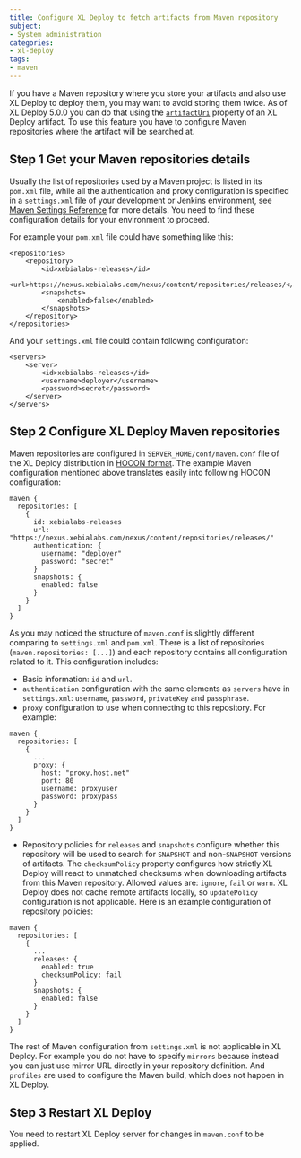 ```yaml
---
title: Configure XL Deploy to fetch artifacts from Maven repository
subject:
- System administration
categories:
- xl-deploy
tags:
- maven
---
```


If you have a Maven repository where you store your artifacts and also use XL Deploy to deploy them, you may want to avoid storing them twice. As of XL Deploy 5.0.0 you can do that using the [`artifactUri`](/xl-deploy/latest/udmcireference.html#udmbasedeployableartifact) property of an XL Deploy artifact. To use this feature you have to configure Maven repositories where the artifact will be searched at.

## Step 1 Get your Maven repositories details

Usually the list of repositories used by a Maven project is listed in its `pom.xml` file, while all the authentication and proxy configuration is specified in a `settings.xml` file of your development or Jenkins environment, see [Maven Settings Reference](https://maven.apache.org/settings.html) for more details. You need to find these configuration details for your environment to proceed.
 
For example your `pom.xml` file could have something like this:
 
    <repositories>
        <repository>
            <id>xebialabs-releases</id>
            <url>https://nexus.xebialabs.com/nexus/content/repositories/releases/</url>
            <snapshots>
                <enabled>false</enabled>
            </snapshots>
        </repository>
    </repositories>

And your `settings.xml` file could contain following configuration:

    <servers>
        <server>
            <id>xebialabs-releases</id>
            <username>deployer</username>
            <password>secret</password>
        </server>
    </servers>

## Step 2 Configure XL Deploy Maven repositories

Maven repositories are configured in `SERVER_HOME/conf/maven.conf` file of the XL Deploy distribution in [HOCON format](https://github.com/typesafehub/config/blob/master/HOCON.md). The example Maven configuration mentioned above translates easily into following HOCON configuration:

    maven {
      repositories: [
        {
          id: xebialabs-releases
          url: "https://nexus.xebialabs.com/nexus/content/repositories/releases/"
          authentication: {
            username: "deployer"
            password: "secret"
          }
          snapshots: {
            enabled: false
          }
        }
      ]
    }

As you may noticed the structure of `maven.conf` is slightly different comparing to `settings.xml` and `pom.xml`. There is a list of repositories (`maven.repositories: [...]`) and each repository contains all configuration related to it. This configuration includes:
 
* Basic information: `id` and `url`.
* `authentication` configuration with the same elements as `servers` have in `settings.xml`: `username`, `password`, `privateKey` and `passphrase`.
* `proxy` configuration to use when connecting to this repository. For example:

<pre><code>maven {
  repositories: [
    {
      ...
      proxy: {
        host: "proxy.host.net"
        port: 80
        username: proxyuser
        password: proxypass
      }
    }
  ]
}
</code></pre>

* Repository policies for `releases` and `snapshots` configure whether this repository will be used to search for `SNAPSHOT` and non-`SNAPSHOT` versions of artifacts. The `checksumPolicy` property configures how strictly XL Deploy will react to unmatched checksums when downloading artifacts from this Maven repository. Allowed values are: `ignore`, `fail` or `warn`. XL Deploy does not cache remote artifacts locally, so `updatePolicy` configuration is not applicable. Here is an example configuration of repository policies:

<pre><code>maven {
  repositories: [
    {
      ...
      releases: {
        enabled: true
        checksumPolicy: fail
      }
      snapshots: {
        enabled: false
      }
    }
  ]
}
</code></pre>

The rest of Maven configuration from `settings.xml` is not applicable in XL Deploy. For example you do not have to specify `mirrors` because instead you can just use mirror URL directly in your repository definition. And `profiles` are used to configure the Maven build, which does not happen in XL Deploy.  

## Step 3 Restart XL Deploy

You need to restart XL Deploy server for changes in `maven.conf` to be applied.
